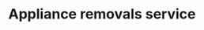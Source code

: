 ---
title: "Appliance removals service"
alt: "Careful removals for large appliances such as fridges, washing machines, and ovens"
description: "Careful removals for large appliances such as fridges, washing machines, and ovens"
category: "removals"
subcategory: "appliance-removals"
image: "/tradespeople/removals/appliance-removals.png"
ogImage: "/tradespeople/removals/appliance-removals.png"
colour: "blue"
pathtxt: "Appliance removals"
published: true
---